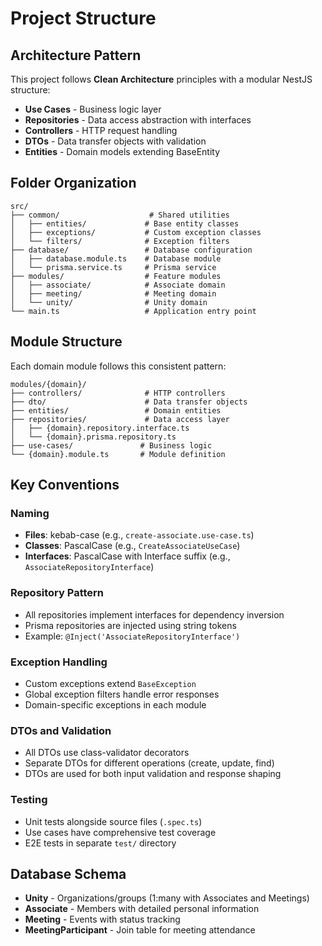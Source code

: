 # Project Structure

## Architecture Pattern
This project follows **Clean Architecture** principles with a modular NestJS structure:

- **Use Cases** - Business logic layer
- **Repositories** - Data access abstraction with interfaces
- **Controllers** - HTTP request handling
- **DTOs** - Data transfer objects with validation
- **Entities** - Domain models extending BaseEntity

## Folder Organization

```
src/
├── common/                    # Shared utilities
│   ├── entities/             # Base entity classes
│   ├── exceptions/           # Custom exception classes
│   └── filters/              # Exception filters
├── database/                 # Database configuration
│   ├── database.module.ts    # Database module
│   └── prisma.service.ts     # Prisma service
├── modules/                  # Feature modules
│   ├── associate/            # Associate domain
│   ├── meeting/              # Meeting domain
│   └── unity/                # Unity domain
└── main.ts                   # Application entry point
```

## Module Structure
Each domain module follows this consistent pattern:

```
modules/{domain}/
├── controllers/              # HTTP controllers
├── dto/                      # Data transfer objects
├── entities/                 # Domain entities
├── repositories/             # Data access layer
│   ├── {domain}.repository.interface.ts
│   └── {domain}.prisma.repository.ts
├── use-cases/               # Business logic
└── {domain}.module.ts       # Module definition
```

## Key Conventions

### Naming
- **Files**: kebab-case (e.g., `create-associate.use-case.ts`)
- **Classes**: PascalCase (e.g., `CreateAssociateUseCase`)
- **Interfaces**: PascalCase with Interface suffix (e.g., `AssociateRepositoryInterface`)

### Repository Pattern
- All repositories implement interfaces for dependency inversion
- Prisma repositories are injected using string tokens
- Example: `@Inject('AssociateRepositoryInterface')`

### Exception Handling
- Custom exceptions extend `BaseException`
- Global exception filters handle error responses
- Domain-specific exceptions in each module

### DTOs and Validation
- All DTOs use class-validator decorators
- Separate DTOs for different operations (create, update, find)
- DTOs are used for both input validation and response shaping

### Testing
- Unit tests alongside source files (`.spec.ts`)
- Use cases have comprehensive test coverage
- E2E tests in separate `test/` directory

## Database Schema
- **Unity** - Organizations/groups (1:many with Associates and Meetings)
- **Associate** - Members with detailed personal information
- **Meeting** - Events with status tracking
- **MeetingParticipant** - Join table for meeting attendance